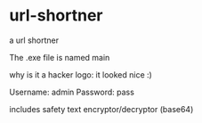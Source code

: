 # url-shortner
a url shortner

The .exe file is named main


why is it a hacker logo: it looked nice :)

Username: admin
Password: pass

includes safety text encryptor/decryptor (base64)
